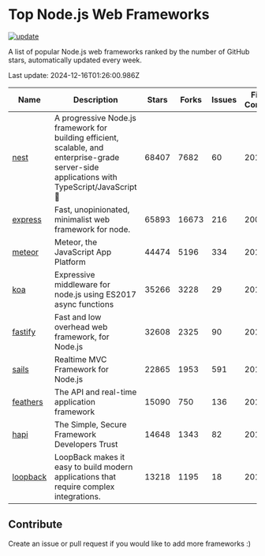 # Top Node.js Web Frameworks

[![update](https://github.com/sunnysid3up/nodejs-web-frameworks/actions/workflows/update.yml/badge.svg)](https://github.com/sunnysid3up/nodejs-web-frameworks/actions/workflows/update.yml)

A list of popular Node.js web frameworks ranked by the number of GitHub stars, automatically updated every week.

Last update: 2024-12-16T01:26:00.986Z

| Name          | Description          | Stars                     | Forks          | Issues               | First Commit        | Last Commit         | Language          |
|---------------|----------------------|---------------------------|----------------|----------------------|---------------------|---------------------|-------------------|
| [nest](https://github.com/nestjs/nest) | A progressive Node.js framework for building efficient, scalable, and enterprise-grade server-side applications with TypeScript/JavaScript 🚀 | 68407 | 7682 | 60 | 2017 | 2024-12-16 | TS |
| [express](https://github.com/expressjs/express) | Fast, unopinionated, minimalist web framework for node. | 65893 | 16673 | 216 | 2009 | 2024-12-15 | JS |
| [meteor](https://github.com/meteor/meteor) | Meteor, the JavaScript App Platform | 44474 | 5196 | 334 | 2012 | 2024-12-15 | JS |
| [koa](https://github.com/koajs/koa) | Expressive middleware for node.js using ES2017 async functions | 35266 | 3228 | 29 | 2013 | 2024-12-15 | JS |
| [fastify](https://github.com/fastify/fastify) | Fast and low overhead web framework, for Node.js | 32608 | 2325 | 90 | 2016 | 2024-12-15 | JS |
| [sails](https://github.com/balderdashy/sails) | Realtime MVC Framework for Node.js | 22865 | 1953 | 591 | 2012 | 2024-12-15 | JS |
| [feathers](https://github.com/feathersjs/feathers) | The API and real-time application framework | 15090 | 750 | 136 | 2011 | 2024-12-15 | TS |
| [hapi](https://github.com/hapijs/hapi) | The Simple, Secure Framework Developers Trust | 14648 | 1343 | 82 | 2011 | 2024-12-15 | JS |
| [loopback](https://github.com/strongloop/loopback) | LoopBack makes it easy to build modern applications that require complex integrations. | 13218 | 1195 | 18 | 2013 | 2024-12-12 | JS |

## Contribute 

Create an issue or pull request if you would like to add more frameworks :)
